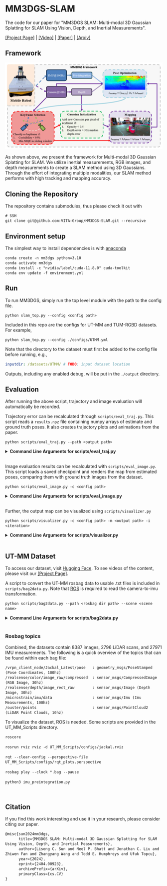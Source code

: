 # MM3DGS-SLAM

The code for our paper for "MM3DGS SLAM: Multi-modal 3D Gaussian Splatting for SLAM Using
Vision, Depth, and Inertial Measurements".

[[Project Page]](https://vita-group.github.io/MM3DGS-SLAM/) | [[Video]](https://www.youtube.com/watch?v=drf6UxehChE) | [[Paper]](https://arxiv.org/pdf/2404.00923.pdf) | [[Arxiv]](https://arxiv.org/abs/2404.00923)

## Framework

![overview](./docs/static/images/framework.jpg)

As shown above, we present the framework for Multi-modal 3D Gaussian Splatting for SLAM. We utilize inertial measurements, RGB images, and depth measurements to create a SLAM method using 3D Gaussians. Through the effort of integrating multiple modalities, our SLAM method performs with high tracking and mapping accuracy.

## Cloning the Repository

The repository contains submodules, thus please check it out with

```shell
# SSH
git clone git@github.com:VITA-Group/MM3DGS-SLAM.git --recursive
```

## Environment setup

The simplest way to install dependencies is with
[anaconda](https://www.anaconda.com/)

```shell
conda create -n mm3dgs python=3.10
conda activate mm3dgs
conda install -c "nvidia/label/cuda-11.8.0" cuda-toolkit
conda env update -f environment.yml
```

## Run

To run MM3DGS, simply run the top level module with the path to the config
file.

```shell
python slam_top.py --config <config path>
```

Included in this repo are the configs for UT-MM and TUM-RGBD datasets. For
example,

```shell
python slam_top.py --config ./configs/UTMM.yml
```

Note that the directory to the dataset must first be added to the config
file before running, e.g.,

```yaml
inputdir: /datasets/UTMM/ # TODO: input dataset location
```

Outputs, including any enabled debug, will be put in the `./output` directory.

## Evaluation

After running the above script, trajectory and image evaluation will
automatically be recorded.

Trajectory error can be recalculated through `scripts/eval_traj.py`.
This script reads a `results.npz` file containing numpy arrays of estimate
and ground truth poses.
It also creates trajectory plots and animations from the paper.

```shell
python scripts/eval_traj.py --path <output path>
```

<details>
<summary><span style="font-weight: bold;">Command Line Arguments for scripts/eval_traj.py</span></summary>

#### --path

Path to the output directory containing a `results.npz` file

#### --video

Add this flag to animate the plot

</details>
<br>

Image evaluation results can be recalculated with `scripts/eval_image.py`.
This script loads a saved checkpoint and renders the map from estimated poses,
comparing them with ground truth images from the dataset.

```shell
python scripts/eval_image.py -c <config path>
```

<details>
<summary><span style="font-weight: bold;">Command Line Arguments for scripts/eval_image.py</span></summary>

#### --config / -c

Path to the config file

#### --output / -o

Optional. Path to the output directory if not defined in config file

#### --iteration / -i

Optional. Iteration checkpoint to evaluate if not defined in config file

</details>
<br>

Further, the output map can be visualized using `scripts/visualizer.py`

```shell
python scripts/visualizer.py -c <config path> -m <output path> -i <iteration>
```

<details>
<summary><span style="font-weight: bold;">Command Line Arguments for scripts/visualizer.py</span></summary>

#### --config / -c

Path to the config file

#### --model / -m

Path to the output directory containing a `results.npz` file and `point_cloud` directory

#### --iteration / -i

Iteration number of the output

#### --online

Add this flag to animate the visualizer along the trajectory path

</details>
<br>

## UT-MM Dataset

To access our dataset, visit [Hugging Face](https://huggingface.co/datasets/neel1302/UT-MM/tree/main). To see videos of the content, please visit our [[Project Page]](https://vita-group.github.io/MM3DGS-SLAM/).

A script to convert the UT-MM rosbag data to usable .txt files is included in
`scripts/bag2data.py`. Note that [ROS](https://wiki.ros.org/ROS/Installation)
is required to read the camera-to-imu transformation.

```shell
python scripts/bag2data.py --path <rosbag dir path> --scene <scene name>
```

<details>
<summary><span style="font-weight: bold;">Command Line Arguments for scripts/bag2data.py</span></summary>

#### --path

Path to the directory containing rosbags

#### --scene

Name of the scene to read

</details>
<br>

### Rosbag topics

Combined, the datasets contain 8387 images, 2796 LiDAR scans, and 27971 IMU measurements. The following is a quick overview of the topics that can be found within each bag file:

```
/vrpn_client_node/Jackal_Latest/pose   : geometry_msgs/PoseStamped (Pose Coordinates, 100hz)
/realsense/color/image_raw/compressed  : sensor_msgs/CompressedImage (RGB Image, 30hz)
/realsense/depth/image_rect_raw        : sensor_msgs/Image (Depth Image, 30hz)
/microstrain/imu/data                  : sensor_msgs/Imu (Imu Measurements, 100hz)
/ouster/points                         : sensor_msgs/PointCloud2 (LiDAR Point Clouds, 10hz)
```

To visualize the dataset, ROS is needed. Some scripts are provided in the UT_MM_Scripts directory.

```
roscore

rosrun rviz rviz -d UT_MM_Scripts/configs/jackal.rviz

rqt --clear-config --perspective-file UT_MM_Scripts/configs/rqt_plots.perspective

rosbag play --clock *.bag --pause

python3 imu_preintegration.py
```

<br>

## Citation

If you find this work interesting and use it in your research, please consider citing our paper.

```
@misc{sun2024mm3dgs,
      title={MM3DGS SLAM: Multi-modal 3D Gaussian Splatting for SLAM Using Vision, Depth, and Inertial Measurements},
      author={Lisong C. Sun and Neel P. Bhatt and Jonathan C. Liu and Zhiwen Fan and Zhangyang Wang and Todd E. Humphreys and Ufuk Topcu},
      year={2024},
      eprint={2404.00923},
      archivePrefix={arXiv},
      primaryClass={cs.CV}
}
```
